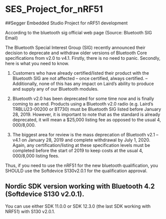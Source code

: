 # SES_Project_for_nRF51

##Segger Embedded Studio Project for nRF51 development



According to the bluetooth sig official web page (Source: Bluetooth SIG Email)

The Bluetooth Special Interest Group (SIG) recently announced their decision to deprecate and withdraw older versions of Bluetooth Core specifications from v2.0 to v4.1. Firstly, there is no need to panic. Secondly, here is what you need to know.

1) Customers who have already certified/listed their product with the Bluetooth SIG are not affected – once certified, always certified.
–  Additionally, none of this has any impact on Laird’s ability to produce and supply any of our Bluetooth modules.

2) Bluetooth v2.0 has been deprecated for some time now and is finally coming to an end. Products using a Bluetooth v2.0 radio (e.g. Laird’s TRBLU23-00200 or BT730) must be Bluetooth SIG listed before January 28, 2019. However, it is important to note that as the standard is already deprecated, it will mean a $25,000 listing fee as opposed to the usual $4,000/$8,000.

2) The biggest area for review is the mass deprecation of Bluetooth v2.1 – v4.1 on January 28, 2019 and complete withdrawal by July 1, 2020. Again, any certification/listing at these specification levels must be completed before the start of 2019 to keep costs at the usual $4,000/$8,000 listing fees.

Thus, if you need to use the nRF51 for the new bluetooth qualification, you SHOULD use the Softdevice S130v2.0.1 for the qualification approval.

## Nordic SDK version working with Bluetooth 4.2 (Softdevice S130 v2.0.1).

You can use either SDK 11.0.0 or SDK 12.3.0 (the last SDK working with NRF51) with S130 v2.0.1.


